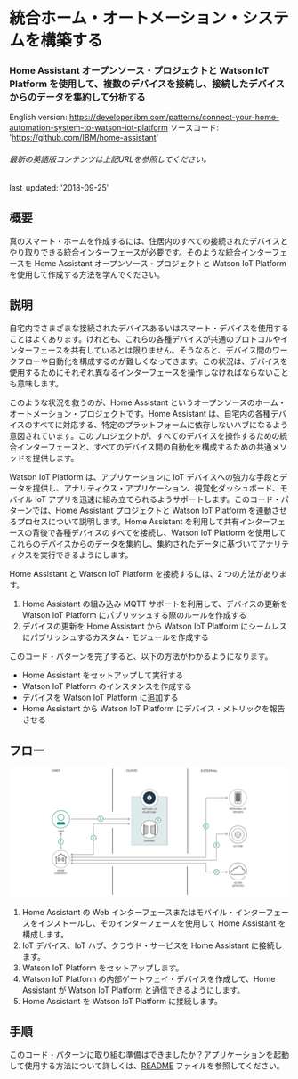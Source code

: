 # 統合ホーム・オートメーション・システムを構築する

### Home Assistant オープンソース・プロジェクトと Watson IoT Platform を使用して、複数のデバイスを接続し、接続したデバイスからのデータを集約して分析する

English version: https://developer.ibm.com/patterns/connect-your-home-automation-system-to-watson-iot-platform
  ソースコード: 'https://github.com/IBM/home-assistant'

###### 最新の英語版コンテンツは上記URLを参照してください。
last_updated: '2018-09-25'

 
## 概要

真のスマート・ホームを作成するには、住居内のすべての接続されたデバイスとやり取りできる統合インターフェースが必要です。そのような統合インターフェースを Home Assistant オープンソース・プロジェクトと Watson IoT Platform を使用して作成する方法を学んでください。

## 説明

自宅内でさまざまな接続されたデバイスあるいはスマート・デバイスを使用することはよくあります。けれども、これらの各種デバイスが共通のプロトコルやインターフェースを共有しているとは限りません。そうなると、デバイス間のワークフローや自動化を構成するのが難しくなってきます。この状況は、デバイスを使用するためにそれぞれ異なるインターフェースを操作しなければならないことも意味します。

このような状況を救うのが、Home Assistant というオープンソースのホーム・オートメーション・プロジェクトです。Home Assistant は、自宅内の各種デバイスのすべてに対応する、特定のプラットフォームに依存しないハブになるよう意図されています。このプロジェクトが、すべてのデバイスを操作するための統合インターフェースと、すべてのデバイス間の自動化を構成するための共通メソッドを提供します。

Watson IoT Platform は、アプリケーションに IoT デバイスへの強力な手段とデータを提供し、アナリティクス・アプリケーション、視覚化ダッシュボード、モバイル IoT アプリを迅速に組み立てられるようサポートします。このコード・パターンでは、Home Assistant プロジェクトと Watson IoT Platform を連動させるプロセスについて説明します。Home Assistant を利用して共有インターフェースの背後で各種デバイスのすべてを接続し、Watson IoT Platform を使用してこれらのデバイスからのデータを集約し、集約されたデータに基づいてアナリティクスを実行できるようにします。

Home Assistant と Watson IoT Platform を接続するには、2 つの方法があります。

1. Home Assistant の組み込み MQTT サポートを利用して、デバイスの更新を Watson IoT Platform にパブリッシュする際のルールを作成する
2. デバイスの更新を Home Assistant から Watson IoT Platform にシームレスにパブリッシュするカスタム・モジュールを作成する

このコード・パターンを完了すると、以下の方法がわかるようになります。

* Home Assistant をセットアップして実行する
* Watson IoT Platform のインスタンスを作成する
* デバイスを Watson IoT Platform に追加する
* Home Assistant から Watson IoT Platform にデバイス・メトリックを報告させる

## フロー

![フロー](./images/home-assistant-arch.png)

1. Home Assistant の Web インターフェースまたはモバイル・インターフェースをインストールし、そのインターフェースを使用して Home Assistant を構成します。
1. IoT デバイス、IoT ハブ、クラウド・サービスを Home Assistant に接続します。
1. Watson IoT Platform をセットアップします。
1. Watson IoT Platform の内部ゲートウェイ・デバイスを作成して、Home Assistant が Watson IoT Platform と通信できるようにします。
1. Home Assistant を Watson IoT Platform に接続します。

## 手順

このコード・パターンに取り組む準備はできましたか？アプリケーションを起動して使用する方法について詳しくは、[README](https://github.com/IBM/home-assistant/blob/master/README.md) ファイルを参照してください。
